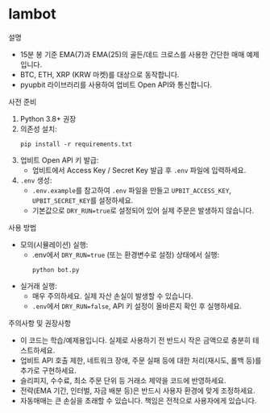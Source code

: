 # lambot

설명
- 15분 봉 기준 EMA(7)과 EMA(25)의 골든/데드 크로스를 사용한 간단한 매매 예제입니다.
- BTC, ETH, XRP (KRW 마켓)를 대상으로 동작합니다.
- pyupbit 라이브러리를 사용하여 업비트 Open API와 통신합니다.

사전 준비
1. Python 3.8+ 권장
2. 의존성 설치:
   ```
   pip install -r requirements.txt
   ```
3. 업비트 Open API 키 발급:
   - 업비트에서 Access Key / Secret Key 발급 후 `.env` 파일에 입력하세요.
4. `.env` 생성:
   - `.env.example`를 참고하여 `.env` 파일을 만들고 `UPBIT_ACCESS_KEY`, `UPBIT_SECRET_KEY`를 설정하세요.
   - 기본값으로 `DRY_RUN=true`로 설정되어 있어 실제 주문은 발생하지 않습니다.

사용 방법
- 모의(시뮬레이션) 실행:
  - .env에서 `DRY_RUN=true` (또는 환경변수로 설정) 상태에서 실행:
    ```
    python bot.py
    ```
- 실거래 실행:
  - 매우 주의하세요. 실제 자산 손실이 발생할 수 있습니다.
  - `.env`에서 `DRY_RUN=false`, API 키 설정이 올바른지 확인 후 실행하세요.

주의사항 및 권장사항
- 이 코드는 학습/예제용입니다. 실제로 사용하기 전 반드시 작은 금액으로 충분히 테스트하세요.
- 업비트 API 호출 제한, 네트워크 장애, 주문 실패 등에 대한 처리(재시도, 롤백 등)를 추가로 구현하세요.
- 슬리피지, 수수료, 최소 주문 단위 등 거래소 제약을 코드에 반영하세요.
- 전략(EMA 기간, 인터벌, 자금 배분 등)은 반드시 사용자 환경에 맞게 조정하세요.
- 자동매매는 큰 손실을 초래할 수 있습니다. 책임은 전적으로 사용자에게 있습니다.
